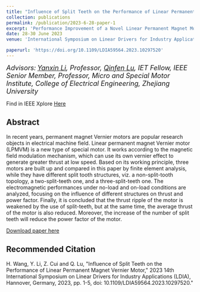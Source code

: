 ```yaml
---
title: "Influence of Split Teeth on the Performance of Linear Permanent Magnet Vernier Motor"
collection: publications
permalink: /publication/2023-6-28-paper-1
excerpt: 'Performance Improvement of a Novel Linear Permanent Magnet Motor (LPMM).'
date: 28-30 June 2023
venue: 'International Symposium on Linear Drivers for Industry Applications (LDIA)'

paperurl: 'https://doi.org/10.1109/LDIA59564.2023.10297520'
---
```


*<font size=4>Advisors:</font> [<font size=4>Yanxin Li</font>](https://person.zju.edu.cn/en/EElyx)<font size=4>, Professor, </font> [<font size=4>Qinfen Lu</font>](https://person.zju.edu.cn/en/qflu)<font size=4>, IET Fellow, IEEE Senior Member, Professor, Micro and Special Motor Institute, College of Electrical Engineering, Zhejiang University</font>*   


Find in IEEE Xplore [Here](https://doi.org/10.1109/LDIA59564.2023.10297520)  

Abstract  
------
  
In recent years, permanent magnet Vernier motors are popular research objects in electrical machine field. Linear permanent magnet Vernier motor (LPMVM) is a new type of special motor. It works according to the magnetic field modulation mechanism, which can use its own vernier effect to generate greater thrust at low speed. Based on its working principle, three motors are built up and compared in this paper by finite element analysis, while they have different split tooth structures, viz. a non-split-tooth topology, a two-split-teeth one, and a three-split-teeth one. The electromagnetic performances under no-load and on-load conditions are analyzed, focusing on the influence of different structures on thrust and power factor. Finally, it is concluded that the thrust ripple of the motor is weakened by the use of split-teeth, but at the same time, the average thrust of the motor is also reduced. Moreover, the increase of the number of split teeth will reduce the power factor of the motor.  
  
[Download paper here](http://ZijunCui02.github.io/files/Influence_of_Split_Teeth_on_the_Performance_of_Linear_Permanent_Magnet_Vernier_Motor.pdf)  


Recommended Citation
------  

H. Wang, Y. Li, Z. Cui and Q. Lu, "Influence of Split Teeth on the Performance of Linear Permanent Magnet Vernier Motor," 2023 14th International Symposium on Linear Drivers for Industry Applications (LDIA), Hannover, Germany, 2023, pp. 1-5, doi: 10.1109/LDIA59564.2023.10297520."
